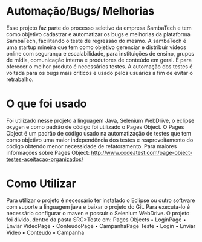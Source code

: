 # Automação/Bugs/ Melhorias


Esse projeto faz parte do processo seletivo da empresa SambaTech e tem como objetivo cadastrar e automatizar os bugs e melhorias da plataforma SambaTech, facilitando o teste de regressão do mesmo.
A sambaTech é uma startup mineira que tem como objetivo gerenciar e distribuir vídeos online com segurança e escalabilidade, para instituições de ensino, grupos de mídia, comunicação interna e produtores de conteúdo em geral. É para oferecer o melhor produto é necessários testes.
A automação dos testes é voltada para os bugs mais críticos e usado pelos usuários a fim de evitar o retrabalho.

# O que foi usado
Foi utilizado nesse projeto a linguagem Java, Selenium WebDrive, o eclipse oxygen e como padrão de código foi utilizado o Pages Object.
O Pages Object é um padrão de código usado na automatização de testes que tem como objetivo uma maior independência dos testes e reaproveitamento do código obtendo menor necessidade de refatoramento.
Para maiores informações sobre Pages Object: http://www.codeatest.com/page-object-testes-aceitacao-organizados/

# Como Utilizar

Para utilizar o projeto é necessário ter instalado o Eclipse ou outro software com suporte a linguagem java e baixar o projeto do Git. Para executa-lo é necessário configurar o maven e possuir o Selenium WebDrive.
O projeto foi divido, dentro da pasta SRC>Teste em:
Pages Objects
•	LoginPage
•	Enviar VideoPage
•	ConteudoPage 
•	CampanhaPage
Teste
•	Login
•	Enviar Video
•	Conteudo 
•	Campanha